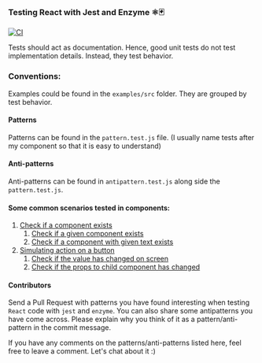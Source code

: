 ### Testing React with Jest and Enzyme ⚛️🃏
[![CI](https://app.buddy.works/enthudrives/testing-with-jest-enzyme/pipelines/pipeline/144354/badge.svg?token=7b6da1d472d6e77aaa941f8a4e986641684a55b81c653692c3423175ed7a3d68 "CI")](https://app.buddy.works/enthudrives/testing-with-jest-enzyme/pipelines/pipeline/144354)

Tests should act as documentation. Hence, good unit tests do not test implementation details. Instead, they test behavior. 

### Conventions:
Examples could be found in the `examples/src` folder. They are grouped by test behavior.

#### Patterns
Patterns can be found in the `pattern.test.js` file. (I usually name tests after my component so that it is easy to understand)

#### Anti-patterns
Anti-patterns can be found in `antipattern.test.js` along side the `pattern.test.js`. 

#### Some common scenarios tested in components:
1. [Check if a component exists](examples/src/1_component_exists/pattern.test.js)
    1. [Check if a given component exists](examples/src/1_component_exists/pattern.test.js#:6)
    2. [Check if a component with given text exists](examples/src/1_component_exists/pattern.test.js#L12)
2. [Simulating action on a button](examples/src/2_click/pattern.test.js)
    1. [Check if the value has changed on screen](examples/src/2_click/pattern.test.js#L7)
    2. [Check if the props to child component has changed](examples/src/2_click/pattern.test.js#L15)        

#### Contributors
Send a Pull Request with patterns you have found interesting when testing `React` code with `jest` and `enzyme`. You can also share some antipatterns you have come across. Please explain why you think of it as a pattern/anti-pattern in the commit message. 

If you have any comments on the patterns/anti-patterns listed here, feel free to leave a comment. Let's chat about it :) 
